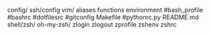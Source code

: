 config/
ssh/config
vim/
aliases functions environment
#bash_profile
#bashrc
#dotfilesrc
#gitconfig
Makefile
#pythonrc.py
README.md
shell/zsh/ oh-my-zsh/ zlogin zlogout zprofile zshenv zshrc
